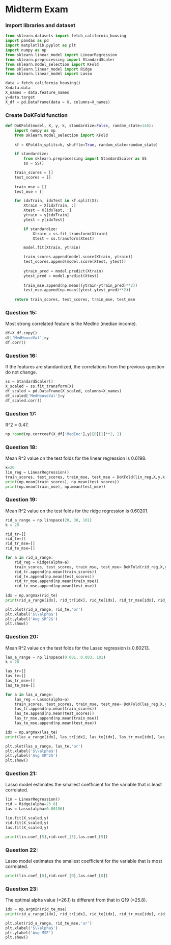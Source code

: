 # Midterm Exam 

### Import libraries and dataset
```python
from sklearn.datasets import fetch_california_housing
import pandas as pd
import matplotlib.pyplot as plt
import numpy as np
from sklearn.linear_model import LinearRegression
from sklearn.preprocessing import StandardScaler
from sklearn.model_selection import KFold
from sklearn.linear_model import Ridge
from sklearn.linear_model import Lasso
```

```python
data = fetch_california_housing()
X=data.data
X_names = data.feature_names
y=data.target  
X_df = pd.DataFrame(data = X, columns=X_names)
```
### Create DoKFold function
```python
def DoKFold(model, X, y, k, standardize=False, random_state=146):
    import numpy as np
    from sklearn.model_selection import KFold
    
    kf = KFold(n_splits=k, shuffle=True, random_state=random_state)

    if standardize:
        from sklearn.preprocessing import StandardScaler as SS
        ss = SS()

    train_scores = [] 
    test_scores = []  
    
    train_mse = []   
    test_mse = []   

    for idxTrain, idxTest in kf.split(X):
        Xtrain = X[idxTrain, :]
        Xtest = X[idxTest, :]
        ytrain = y[idxTrain]
        ytest = y[idxTest]

        if standardize:
            Xtrain = ss.fit_transform(Xtrain) 
            Xtest = ss.transform(Xtest) 

        model.fit(Xtrain, ytrain)

        train_scores.append(model.score(Xtrain, ytrain))
        test_scores.append(model.score(Xtest, ytest))
        
        ytrain_pred = model.predict(Xtrain)
        ytest_pred = model.predict(Xtest)
        
        train_mse.append(np.mean((ytrain-ytrain_pred)**2))
        test_mse.append(np.mean((ytest-ytest_pred)**2)) 
        
    return train_scores, test_scores, train_mse, test_mse
```

### Question 15: 
Most strong correlated feature is the MedInc (median income).
```python
df=X_df.copy()
df['MedHouseVal']=y
df.corr() 
```

### Question 16:
If the features are standardized, the correlations from the previous question do not change.
```python
ss = StandardScaler()
X_scaled = ss.fit_transform(X)
df_scaled = pd.DataFrame(X_scaled, columns=X_names)
df_scaled['MedHouseVal']=y
df_scaled.corr()
```

### Question 17:
R^2 = 0.47.
```python
np.round(np.corrcoef(X_df['MedInc'],y)[0][1]**2, 2)
```

### Question 18:
Mean R^2 value on the test folds for the linear regression is 0.6198.
```python
k=20
lin_reg = LinearRegression()
train_scores, test_scores, train_mse, test_mse = DoKFold(lin_reg,X,y,k,standardize=True)
print(np.mean(train_scores), np.mean(test_scores))
print(np.mean(train_mse), np.mean(test_mse))
```
### Question 19:
Mean R^2 value on the test folds for the ridge regression is 0.60201.
```python
rid_a_range = np.linspace(20, 30, 101)
k = 20

rid_tr=[]
rid_te=[]
rid_tr_mse=[]
rid_te_mse=[]

for a in rid_a_range:
    rid_reg = Ridge(alpha=a) 
    train_scores, test_scores, train_mse, test_mse= DoKFold(rid_reg,X,y,k,standardize=True)
    rid_tr.append(np.mean(train_scores))
    rid_te.append(np.mean(test_scores))
    rid_tr_mse.append(np.mean(train_mse))
    rid_te_mse.append(np.mean(test_mse))
    
idx = np.argmax(rid_te)
print(rid_a_range[idx], rid_tr[idx], rid_te[idx], rid_tr_mse[idx], rid_te_mse[idx])

plt.plot(rid_a_range, rid_te,'or')
plt.xlabel('$\\alpha$')
plt.ylabel('Avg $R^2$')
plt.show()
```

### Question 20:
Mean R^2 value on the test folds for the Lasso regression is 0.60213.
```python
las_a_range = np.linspace(0.001, 0.003, 101)
k = 20

las_tr=[]
las_te=[]
las_tr_mse=[]
las_te_mse=[]

for a in las_a_range:
    las_reg = Lasso(alpha=a) 
    train_scores, test_scores, train_mse, test_mse= DoKFold(las_reg,X,y,k,standardize=True)
    las_tr.append(np.mean(train_scores))
    las_te.append(np.mean(test_scores))
    las_tr_mse.append(np.mean(train_mse))
    las_te_mse.append(np.mean(test_mse))

idx = np.argmax(las_te)
print(las_a_range[idx], las_tr[idx], las_te[idx], las_tr_mse[idx], las_te_mse[idx])

plt.plot(las_a_range, las_te,'or')
plt.xlabel('$\\alpha$')
plt.ylabel('Avg $R^2$')
plt.show()
```

### Question 21:
Lasso model estimates the smallest coefficient for the variable that is least correlated.
```python
lin = LinearRegression()  
rid = Ridge(alpha=25.8)
las = Lasso(alpha=0.00186)

lin.fit(X_scaled,y)
rid.fit(X_scaled,y)
las.fit(X_scaled,y)

print(lin.coef_[5],rid.coef_[5],las.coef_[5])
```
### Question 22:
Lasso model estimates the smallest coefficient for the variable that is most correlated.
```python
print(lin.coef_[0],rid.coef_[0],las.coef_[0])
```

### Question 23: 
The optimal alpha value (=26.1) is different from that in Q19 (=25.8).
```python
idx = np.argmin(rid_te_mse)
print(rid_a_range[idx], rid_tr[idx], rid_te[idx], rid_tr_mse[idx], rid_te_mse[idx])

plt.plot(rid_a_range, rid_te_mse,'or')
plt.xlabel('$\\alpha$')
plt.ylabel('Avg MSE')
plt.show()
```





